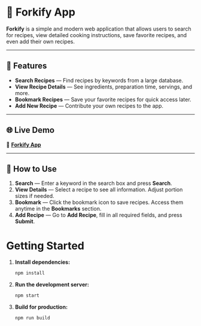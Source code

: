 # 🍴 Forkify App

**Forkify** is a simple and modern web application that allows users to search for recipes, view detailed cooking instructions, save favorite recipes, and even add their own recipes.

---

## 🚀 Features

- **Search Recipes** — Find recipes by keywords from a large database.
- **View Recipe Details** — See ingredients, preparation time, servings, and more.
- **Bookmark Recipes** — Save your favorite recipes for quick access later.
- **Add New Recipe** — Contribute your own recipes to the app.

---

## 🌐 Live Demo

🔗 [**Forkify App**](https://forkify-app-woad.vercel.app/)

---

## 📖 How to Use

1. **Search** — Enter a keyword in the search box and press **Search**.
2. **View Details** — Select a recipe to see all information. Adjust portion sizes if needed.
3. **Bookmark** — Click the bookmark icon to save recipes. Access them anytime in the **Bookmarks** section.
4. **Add Recipe** — Go to **Add Recipe**, fill in all required fields, and press **Submit**.

# Getting Started

1. **Install dependencies:**

   ```sh
   npm install
   ```

2. **Run the development server:**

   ```sh
   npm start
   ```

3. **Build for production:**
   ```sh
   npm run build
   ```
